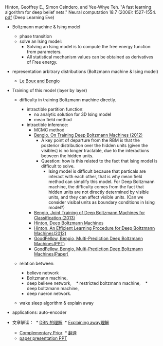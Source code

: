 Hinton, Geoffrey E., Simon Osindero, and Yee-Whye Teh. "A fast learning algorithm for deep belief nets." Neural computation 18.7 (2006): 1527-1554. [pdf](http://www.cs.toronto.edu/~hinton/absps/ncfast.pdf) (Deep Learning Eve)

* Boltzmann machine & Ising model
  * phase transition
  * solve an Ising model:
    * Solving an Ising model is to compute the free energy function from parameters.
    * All statistical mechanism values can be obtained as derivatives of Free energy.
* representation arbitrary distributions (Boltzmann machine & Ising model)
  * [Le Boux and Bengio](http://www.iro.umontreal.ca/~lisa/publications2/index.php/attachments/single/22)
* Training of this model (layer by layer)
  * difficulty in training Boltzmann machine directly.
    * intractible partition function:
      * no analytic solution for 3D Ising model
      * mean field method
    * intractible inference:
      * MCMC method
      * [Bengio, On Training Deep Boltzmann Machines (2012)](https://arxiv.org/pdf/1203.4416.pdf)
        * A key point of departure from the RBM is that the posterior distribution over the hidden units (given the visibles) is no longer tractable, due to the interactions between the hidden units.
        * Question: how is this related to the fact that Ising model is difficult to solve.
          * Ising model is difficult because that particals are interact with each other, that is why mean field method can simplify this model. For Deep Boltzmann machine, the difficulty comes from the fact that hidden units are not directly determined by visible units, and they can affect visible units. (Can we consider visibal units as boundary conditions in Ising model?)
      * [Bengio, Joint Training of Deep Boltzmann Machines for Classification (2013)](https://arxiv.org/pdf/1301.3568.pdf)
      * [Hinton, Deep Boltzmann Machines](http://proceedings.mlr.press/v5/salakhutdinov09a/salakhutdinov09a.pdf)
      * [Hinton, An Efficient Learning Procedure for Deep Boltzmann Machines(2012)](http://www.utstat.toronto.edu/~rsalakhu/papers/neco_DBM.pdf)
      * [GoodFellow, Bengio, Multi-Prediction Deep Boltzmann Machines(PPT)](http://swoh.web.engr.illinois.edu/courses/IE598/handout/fall2016_slide3.pdf)
      * [GoodFellow, Bengio, Multi-Prediction Deep Boltzmann Machines(Paper)](https://papers.nips.cc/paper/5024-multi-prediction-deep-boltzmann-machines.pdf)
      
  * relation between: 
    * believe network
    * Boltzmann machine, 
    * deep believe network, 
    * restricted boltzmann machine, 
    * deep boltzmann machine, 
    * deep nueron network.
  * wake sleep algorithm & explain away
  
* applications: auto-encoder  

* 文章解读：
  * [DBN 的理解](http://blog.sciencenet.cn/blog-110554-889016.html)
  * [Explaining away理解](http://blog.sciencenet.cn/blog-110554-889475.html)
  * [Complementary Prior](https://www.douban.com/note/344374111/)
  * [翻译](https://wenku.baidu.com/view/4fbe320db14e852459fb5740.html?re=view)
  * [paper presentation PPT](http://www.cs.purdue.edu/homes/alanqi/Courses/ML-08/Deep_Belief_nets.pptx)
